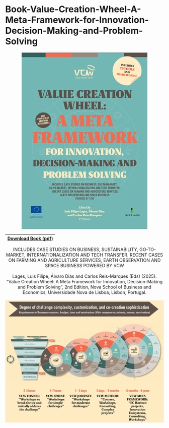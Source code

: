 # Book-Value-Creation-Wheel-A-Meta-Framework-for-Innovation-Decision-Making-and-Problem-Solving

<div align="center">
<img src="https://github.com/VCW-Value-Creation-Wheel/Book-Value-Creation-Wheel-A-Meta-Framework-for-Innovation-Decision-Making-and-Problem-Solving/raw/main/VCW%20Metaframework%20Cover.png" alt="Cover-Book-Value-Creation-Wheel" width="400">
</div>

| [Download Book (pdf)](https://github.com/VCW-Value-Creation-Wheel/Book-Value-Creation-Wheel-A-Meta-Framework-for-Innovation-Decision-Making-and-Problem-Solving/blob/main/VCW%20Metaframework_vDigital2024_2.pdf) |
|:----------------------------------------------:|

<div align="center">
INCLUDES CASE STUDIES ON BUSINESS, SUSTAINABILITY, GO-TO-MARKET, INTERNATIONALIZATION AND TECH TRANSFER.
RECENT CASES ON FARMING AND AGRICULTURE SERVICES, EARTH OBSERVATION AND SPACE BUSINESS
POWERED BY VCW
  <br><br>
Lages, Luis Filipe, Álvaro Dias and Carlos Reis-Marques (Eds) (2025). “Value Creation Wheel: A Meta Framework for Innovation, Decision-Making and Problem Solving”, 2nd Edition, Nova School of Business and Economics, Universidade Nova de Lisboa, Lisbon, Portugal.
</div>
<br>
<div align="center">
<img src="https://github.com/VCW-Value-Creation-Wheel/Book-Value-Creation-Wheel-A-Meta-Framework-for-Innovation-Decision-Making-and-Problem-Solving/raw/main/charts.png" width="700">
</div>
